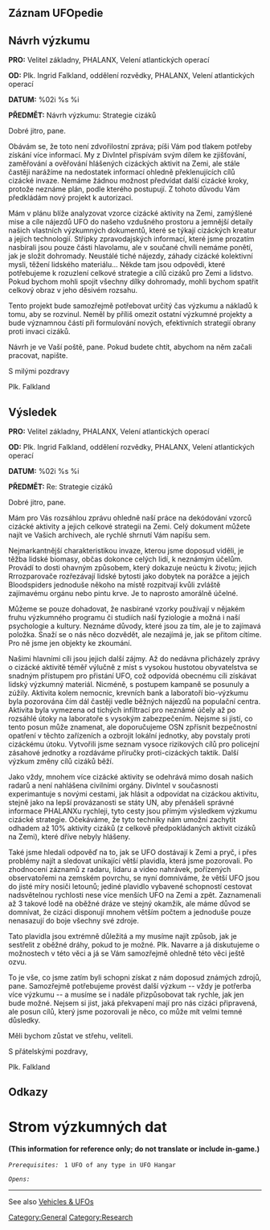 ## Záznam UFOpedie

## Návrh výzkumu

**PRO:** Velitel základny, PHALANX, Velení atlantických operací

**OD:** Plk. Ingrid Falkland, oddělení rozvědky, PHALANX, Velení
atlantických operací

**DATUM:** %02i %s %i

**PŘEDMĚT:** Návrh výzkumu: Strategie cizáků

Dobré jitro, pane.

Obávám se, že toto není zdvořilostní zpráva; píši Vám pod tlakem potřeby
získání více informací. My z DivIntel přispívám svým dílem ke
zjišťování, zaměřování a ověřování hlášených cizáckých aktivit na Zemi,
ale stále častěji narážíme na nedostatek informací ohledně
překlenujících cílů cizácké invaze. Nemáme žádnou možnost předvídat
další cizácké kroky, protože neznáme plán, podle kterého postupují. Z
tohoto důvodu Vám předkládám nový projekt k autorizaci.

Mám v plánu blíže analyzovat vzorce cizácké aktivity na Zemi, zamýšlené
mise a cíle nájezdů UFO do našeho vzdušného prostoru a jemnější detaily
našich vlastních výzkumných dokumentů, které se týkají cizáckých kreatur
a jejich technologií. Střípky zpravodajských informací, které jsme
prozatím nasbírali jsou pouze části hlavolamu, ale v součané chvíli
nemáme ponětí, jak je složit dohromady. Neustálé tiché nájezdy, záhady
cizácké kolektivní mysli, těžení lidského materiálu... Někde tam jsou
odpovědi, které potřebujeme k rozuzlení celkové strategie a cílů cizáků
pro Zemi a lidstvo. Pokud bychom mohli spojit všechny dílky dohromady,
mohli bychom spatřit celkový obraz v jeho děsivém rozsahu.

Tento projekt bude samozřejmě potřebovat určitý čas výzkumu a nákladů k
tomu, aby se rozvinul. Neměl by příliš omezit ostatní výzkumné projekty
a bude významnou částí při formulování nových, efektivních strategií
obrany proti invaci cizáků.

Návrh je ve Vaší poště, pane. Pokud budete chtít, abychom na něm začali
pracovat, napište.

S milými pozdravy

Plk. Falkland

## Výsledek

**PRO:** Velitel základny, PHALANX, Velení atlantických operací

**OD:** Plk. Ingrid Falkland, oddělení rozvědky, PHALANX, Velení
atlantických operací

**DATUM:** %02i %s %i

**PŘEDMĚT:** Re: Strategie cizáků

Dobré jitro, pane.

Mám pro Vás rozsáhlou zprávu ohledně naší práce na dekódování vzorců
cizácké aktivity a jejich celkové strategii na Zemi. Celý dokument
můžete najít ve Vašich archivech, ale rychlé shrnutí Vám napíšu sem.

Nejmarkantnější charakteristikou invaze, kterou jsme doposud viděli, je
těžba lidské biomasy, občas dokonce celých lidí, k neznámým účelům.
Provádí to dosti ohavným způsobem, který dokazuje neúctu k životu;
jejich Rrrozparovače rozřezávají lidské bytosti jako dobytek na porážce
a jejich Bloodspiders jednoduše někoho na místě rozpitvají kvůli zvláště
zajímavému orgánu nebo pintu krve. Je to naprosto amorálně účelné.

Můžeme se pouze dohadovat, že nasbírané vzorky používají v nějakém fruhu
výzkumného programu či studiích naší fyziologie a možná i naší
psychologie a kultury. Neznáme důvody, které jsou za tím, ale je to
zajímavá položka. Snaží se o nás něco dozvědět, ale nezajímá je, jak se
přitom cítíme. Pro ně jsme jen objekty ke zkoumání.

Našimi hlavními cíli jsou jejich další zájmy. Až do nedávna přicházely
zprávy o cizácké aktivitě téměř výlučně z míst s vysokou hustotou
obyvatelstva se snadným přístupem pro přistání UFO, což odpovídá
obecnému cíli získávat lidský výzkumný materiál. Nicméně, s postupem
kampaně se posunuly a zúžily. Aktivita kolem nemocnic, krevních bank a
laboratoří bio-výzkumu byla pozorována čím dál častěji vedle běžných
nájezdů na populační centra. Aktivita byla vymezena od tichých
infiltrací pro neznámé účely až po rozsáhlé útoky na laboratoře s
vysokým zabezpečením. Nejsme si jistí, co tento posun může znamenat, ale
doporučujeme OSN zpřísnit bezpečnostní opatření v těchto zařízeních a
ozbrojit lokální jednotky, aby povstaly proti cizáckému útoku. Vytvořili
jsme seznam vysoce rizikových cílů pro policejní zásahové jednotky a
rozdáváme příručky proti-cizáckých taktik. Další výzkum změny cílů
cizáků běží.

Jako vždy, mnohem více cizácké aktivity se odehrává mimo dosah našich
radarů a není nahlášena civilními orgány. DivIntel v současnosti
experimantuje s novými cestami, jak hlásit a odpovídat na cizáckou
aktivitu, stejně jako na lepší provázanosti se státy UN, aby přenášeli
správné informace PHALANXu rychleji, tyto cesty jsou přímým výsledkem
výzkumu cizácké strategie. Očekáváme, že tyto techniky nám umožní
zachytit odhadem až 10% aktivity cizáků (z celkově předpokládaných
aktivit cizáků na Zemi), které dříve nebyly hlášeny.

Také jsme hledali odpověď na to, jak se UFO dostávají k Zemi a pryč, i
přes problémy najít a sledovat unikající větší plavidla, která jsme
pozorovali. Po zhodnocení záznamů z radaru, lidaru a video nahrávek,
pořízených observatořemi na zemském povrchu, se nyní domníváme, že větší
UFO jsou do jisté míry nosiči letounů; jediné plavidlo vybavené
schopností cestovat nadsvětelnou rychlosti nese více menších UFO na Zemi
a zpět. Zaznamenali až 3 takové lodě na oběžné dráze ve stejný okamžik,
ale máme důvod se domnívat, že cizáci disponují mnohem větším počtem a
jednoduše pouze nenasazují do boje všechny své zdroje.

Tato plavidla jsou extrémně důležitá a my musíme najít způsob, jak je
sestřelit z oběžné dráhy, pokud to je možné. Plk. Navarre a já
diskutujeme o možnostech v této věci a já se Vám samozřejmě ohledně této
věci ještě ozvu.

To je vše, co jsme zatím byli schopni získat z nám doposud známých
zdrojů, pane. Samozřejmě potřebujeme provést další výzkum -- vždy je
potřerba více výzkumu -- a musíme se i nadále přizpůsobovat tak rychle,
jak jen bude možné. Nejsem si jist, jaká překvapení mají pro nás cizáci
připravená, ale posun cílů, který jsme pozorovali je něco, co může mít
velmi temné důsledky.

Měli bychom zůstat ve střehu, veliteli.

S přátelskými pozdravy,

Plk. Falkland

## Odkazy

# Strom výzkumných dat

**(This information for reference only; do not translate or include
in-game.)**

*`Prerequisites:`*
` 1 UFO of any type in UFO Hangar`

*`Opens:`*

------------------------------------------------------------------------

See also [Vehicles & UFOs](Vehicles_&_UFOs "wikilink")

[Category:General](Category:General "wikilink")
[Category:Research](Category:Research "wikilink")